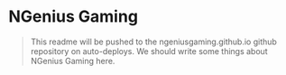 # NGenius Gaming
> This readme will be pushed to the ngeniusgaming.github.io github repository on auto-deploys.
> We should write some things about NGenius Gaming here.

